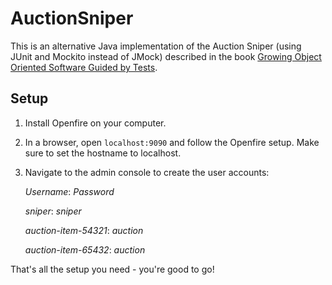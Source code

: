 # AuctionSniper
This is an alternative Java implementation of the Auction Sniper (using JUnit and Mockito instead of JMock) described in the book 
[Growing Object Oriented Software Guided by Tests](http://growing-object-oriented-software.com).

## Setup
1. Install Openfire on your computer.
1. In a browser, open `localhost:9090` and follow the Openfire setup. Make sure to set the hostname to localhost.
1. Navigate to the admin console to create the user accounts:

   *Username*: _Password_
   
   *sniper*: _sniper_
   
   *auction-item-54321*: _auction_
   
   *auction-item-65432*: _auction_

That's all the setup you need - you're good to go!

